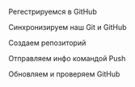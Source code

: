 Регестрируемся в GitHub

Синхронизируем наш Git и GitHub

Создаем репозиторий

Отправляем инфо командой Push

Обновляем и проверяем GitHub
 